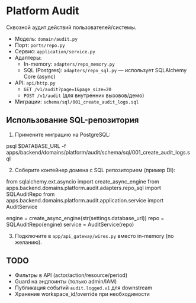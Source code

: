 # Platform Audit

Сквозной аудит действий пользователей/системы.

- Модель: `domain/audit.py`
- Порт: `ports/repo.py`
- Сервис: `application/service.py`
- Адаптеры:
  - In-memory: `adapters/repo_memory.py`
  - SQL (Postgres): `adapters/repo_sql.py` — использует SQLAlchemy Core (async)
- API: `api/http.py`
  - `GET /v1/audit?page=1&page_size=20`
  - `POST /v1/audit` (для внутренних вызовов/демо)
- Миграции: `schema/sql/001_create_audit_logs.sql`

## Использование SQL-репозитория

1) Примените миграцию на PostgreSQL:

psql $DATABASE_URL -f apps/backend/domains/platform/audit/schema/sql/001_create_audit_logs.sql

2) Соберите контейнер домена с SQL репозиторием (пример DI):

from sqlalchemy.ext.asyncio import create_async_engine
from apps.backend.domains.platform.audit.adapters.repo_sql import SQLAuditRepo
from apps.backend.domains.platform.audit.application.service import AuditService

engine = create_async_engine(str(settings.database_url))
repo = SQLAuditRepo(engine)
service = AuditService(repo)

3) Подключите в `app/api_gateway/wires.py` вместо in-memory (по желанию).

## TODO
- Фильтры в API (actor/action/resource/period)
- Guard на эндпоинты (только admin/IAM)
- Публикация событий `audit.logged.v1` для downstream
- Хранение workspace_id/override при необходимости

